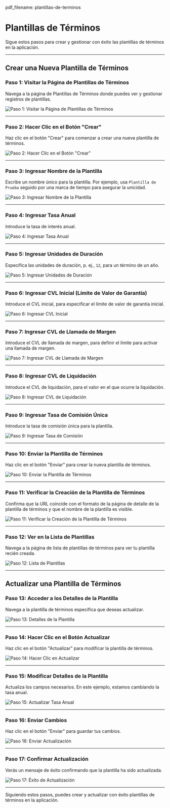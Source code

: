 pdf_filename: plantillas-de-terminos

# Plantillas de Términos

Sigue estos pasos para crear y gestionar con éxito las plantillas de términos en la aplicación.

---

## Crear una Nueva Plantilla de Términos

### Paso 1: Visitar la Página de Plantillas de Términos

Navega a la página de Plantillas de Términos donde puedes ver y gestionar registros de plantillas.

![Paso 1: Visitar la Página de Plantillas de Términos](./screenshots/terms-templates.cy.ts/1_visit_terms_templates_page.png)

---

<!-- new-page -->

### Paso 2: Hacer Clic en el Botón "Crear"

Haz clic en el botón "Crear" para comenzar a crear una nueva plantilla de términos.

![Paso 2: Hacer Clic en el Botón "Crear"](./screenshots/terms-templates.cy.ts/2_click_create_button.png)

---

<!-- new-page -->

### Paso 3: Ingresar Nombre de la Plantilla

Escribe un nombre único para la plantilla. Por ejemplo, usa `Plantilla de Prueba` seguido por una marca de tiempo para asegurar la unicidad.

![Paso 3: Ingresar Nombre de la Plantilla](./screenshots/terms-templates.cy.ts/3_enter_template_name.png)

---

<!-- new-page -->

### Paso 4: Ingresar Tasa Anual

Introduce la tasa de interés anual.

![Paso 4: Ingresar Tasa Anual](./screenshots/terms-templates.cy.ts/4_enter_annual_rate.png)

---

<!-- new-page -->

### Paso 5: Ingresar Unidades de Duración

Especifica las unidades de duración, p. ej., `12`, para un término de un año.

![Paso 5: Ingresar Unidades de Duración](./screenshots/terms-templates.cy.ts/5_enter_duration_units.png)

---

<!-- new-page -->

### Paso 6: Ingresar CVL Inicial (Límite de Valor de Garantía)

Introduce el CVL inicial, para especificar el límite de valor de garantía inicial.

![Paso 6: Ingresar CVL Inicial](./screenshots/terms-templates.cy.ts/6_enter_initial_cvl.png)

---

<!-- new-page -->

### Paso 7: Ingresar CVL de Llamada de Margen

Introduce el CVL de llamada de margen, para definir el límite para activar una llamada de margen.

![Paso 7: Ingresar CVL de Llamada de Margen](./screenshots/terms-templates.cy.ts/7_enter_margin_call_cvl.png)

---

<!-- new-page -->

### Paso 8: Ingresar CVL de Liquidación

Introduce el CVL de liquidación, para el valor en el que ocurre la liquidación.

![Paso 8: Ingresar CVL de Liquidación](./screenshots/terms-templates.cy.ts/8_enter_liquidation_cvl.png)

---

<!-- new-page -->

### Paso 9: Ingresar Tasa de Comisión Única

Introduce la tasa de comisión única para la plantilla.

![Paso 9: Ingresar Tasa de Comisión](./screenshots/terms-templates.cy.ts/9_enter_fee_rate.png)

---

<!-- new-page -->

### Paso 10: Enviar la Plantilla de Términos

Haz clic en el botón "Enviar" para crear la nueva plantilla de términos.

![Paso 10: Enviar la Plantilla de Términos](./screenshots/terms-templates.cy.ts/10_submit_terms_template.png)

---

<!-- new-page -->

### Paso 11: Verificar la Creación de la Plantilla de Términos

Confirma que la URL coincide con el formato de la página de detalle de la plantilla de términos y que el nombre de la plantilla es visible.

![Paso 11: Verificar la Creación de la Plantilla de Términos](./screenshots/terms-templates.cy.ts/11_verify_terms_template_creation.png)

---

<!-- new-page -->

### Paso 12: Ver en la Lista de Plantillas

Navega a la página de lista de plantillas de términos para ver tu plantilla recién creada.

![Paso 12: Lista de Plantillas](./screenshots/terms-templates.cy.ts/12_terms_template_in_list.png)

---

<!-- new-page -->

## Actualizar una Plantilla de Términos

### Paso 13: Acceder a los Detalles de la Plantilla

Navega a la plantilla de términos específica que deseas actualizar.

![Paso 13: Detalles de la Plantilla](./screenshots/terms-templates.cy.ts/13_terms_template_details.png)

---

<!-- new-page -->

### Paso 14: Hacer Clic en el Botón Actualizar

Haz clic en el botón "Actualizar" para modificar la plantilla de términos.

![Paso 14: Hacer Clic en Actualizar](./screenshots/terms-templates.cy.ts/14_click_update_button.png)

---

<!-- new-page -->

### Paso 15: Modificar Detalles de la Plantilla

Actualiza los campos necesarios. En este ejemplo, estamos cambiando la tasa anual.

![Paso 15: Actualizar Tasa Anual](./screenshots/terms-templates.cy.ts/15_update_annual_rate.png)

---

<!-- new-page -->

### Paso 16: Enviar Cambios

Haz clic en el botón "Enviar" para guardar tus cambios.

![Paso 16: Enviar Actualización](./screenshots/terms-templates.cy.ts/16_submit_update.png)

---

<!-- new-page -->

### Paso 17: Confirmar Actualización

Verás un mensaje de éxito confirmando que la plantilla ha sido actualizada.

![Paso 17: Éxito de Actualización](./screenshots/terms-templates.cy.ts/17_update_success.png)

---

Siguiendo estos pasos, puedes crear y actualizar con éxito plantillas de términos en la aplicación.
